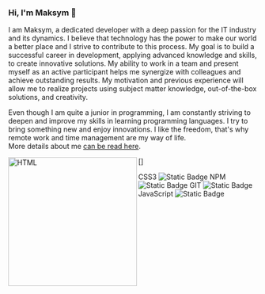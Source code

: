 ### Hi, I'm Maksym 👋
I am Maksym, a dedicated developer with a deep passion for the IT industry and its dynamics. I believe that technology has the power to make our world a better place and I strive to contribute to this process. My goal is to build a successful career in development, applying advanced knowledge and skills, to create innovative solutions. My ability to work in a team and present myself as an active participant helps me synergize with colleagues and achieve outstanding results. My motivation and previous experience will allow me to realize projects using subject matter knowledge, out-of-the-box solutions, and creativity.

Even though I am quite a junior in programming, I am constantly striving to deepen and improve my skills in learning programming languages. I try to bring something new and enjoy innovations. 
I like the freedom, that's why remote work and time management are my way of life. <br>
More details about me [can be read here](https://maksymchukhrai.github.io/About-me/).

 [<img align="left" alt="HTML" width="260px"
    src="https://icons8.ru/icon/v8RpPQUwv0N8/html-5"/>]

CSS3 ![Static Badge](https://img.shields.io/badge/CSS-%231572B6?style=flat)
NPM  ![Static Badge](https://img.shields.io/badge/NPM-%23CB3837?style=flat)
GIT ![Static Badge](https://img.shields.io/badge/git-%23181717?style=flat)
JavaScript ![Static Badge](https://img.shields.io/badge/JavaScript-%23F7DF1E?style=flat)
